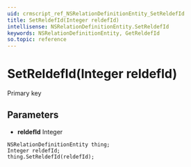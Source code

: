 ```yaml
---
uid: crmscript_ref_NSRelationDefinitionEntity_SetReldefId
title: SetReldefId(Integer reldefId)
intellisense: NSRelationDefinitionEntity.SetReldefId
keywords: NSRelationDefinitionEntity, GetReldefId
so.topic: reference
---
```


# SetReldefId(Integer reldefId)

Primary key

## Parameters

* **reldefId** Integer

```crmscript
NSRelationDefinitionEntity thing;
Integer reldefId;
thing.SetReldefId(reldefId);
```

